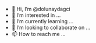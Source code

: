 - 👋 Hi, I’m @dolunaydagci
- 👀 I’m interested in ...
- 🌱 I’m currently learning ...
- 💞️ I’m looking to collaborate on ...
- 📫 How to reach me ...

<!---
dolunaydagci/dolunaydagci is a ✨ special ✨ repository because its `README.md` (this file) appears on your GitHub profile.
You can click the Preview link to take a look at your changes.
--->

